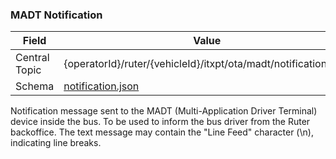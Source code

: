 ### MADT Notification
| Field         | Value                                                                            |
|---------------|----------------------------------------------------------------------------------|
| Central Topic | {operatorId}/ruter/{vehicleId}/itxpt/ota/madt/notification/json   |
| Schema        | [ notification.json ](json-schemas/notification.json) |

Notification message sent to the MADT (Multi-Application Driver Terminal) device inside the bus. To be used to inform the bus driver from the Ruter backoffice.
The text message may contain the "Line Feed" character (\n), indicating line breaks.
